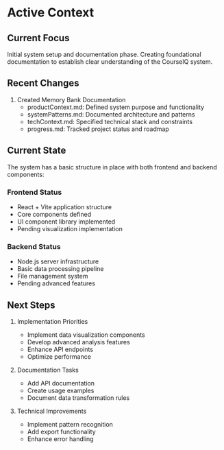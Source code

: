 # Active Context

## Current Focus
Initial system setup and documentation phase. Creating foundational documentation to establish clear understanding of the CourseIQ system.

## Recent Changes
1. Created Memory Bank Documentation
   - productContext.md: Defined system purpose and functionality
   - systemPatterns.md: Documented architecture and patterns
   - techContext.md: Specified technical stack and constraints
   - progress.md: Tracked project status and roadmap

## Current State
The system has a basic structure in place with both frontend and backend components:

### Frontend Status
- React + Vite application structure
- Core components defined
- UI component library implemented
- Pending visualization implementation

### Backend Status
- Node.js server infrastructure
- Basic data processing pipeline
- File management system
- Pending advanced features

## Next Steps
1. Implementation Priorities
   - Implement data visualization components
   - Develop advanced analysis features
   - Enhance API endpoints
   - Optimize performance

2. Documentation Tasks
   - Add API documentation
   - Create usage examples
   - Document data transformation rules

3. Technical Improvements
   - Implement pattern recognition
   - Add export functionality
   - Enhance error handling

